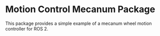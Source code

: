 # Motion Control Mecanum Package

This package provides a simple example of a mecanum wheel motion controller for ROS 2.
